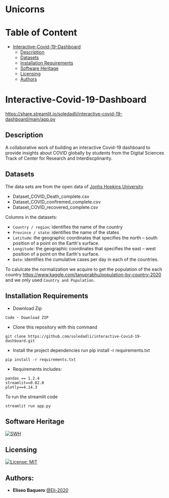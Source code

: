 # Unicorns
Table of Content
================
* [Interactive-Covid-19-Dashboard](#Interactive-Covid-19-Dashboard)
  * [Description](#description)
  * [Datasets](#datasets)
  * [Installation Requirements](#installation-requirements)
  * [Software Heritage](#software-heritage)
  * [Licensing](#licensing)
  * [Authors](#Authors)

# Interactive-Covid-19-Dashboard
https://share.streamlit.io/soledadli/interactive-covid-19-dashboard/main/app.py

## Description
A collaborative work of building an interactive Covid-19 dashboard to provide insights about COVID globally by students from the Digital Sciences Track of Center for Research and Interdiscplinarity. 

## Datasets
The data sets are from the open data of [Jonhs Hopkins University](https://github.com/CSSEGISandData/COVID-19)
* Dataset_COVID_Death_complete.csv
* Dataset_COVID_confiremed_complete.csv
* Dataset_COVID_recovered_complete.csv

Columns in the datasets:

- `Country / region`: identifies the name of the country
- `Province / state`: identifies the name of the states
- `Latitude`: the geographic coordinates that specifies the north – south position of a point on the Earth's surface.
- `Longitude`: the geographic coordinates that specifies the east – west position of a point on the Earth's surface.
- `Date`: identifies the cumulative cases per day in each of the countries.

To calulcate the normalization we acquire to get the population of the each country https://www.kaggle.com/tanuprabhu/population-by-country-2020 and we only used `Country and Population`. 


## Installation Requirements
- Download Zip
```
Code - Download ZIP
```

- Clone this repository with this command
```
git clone https://github.com/soledadli/interactive-Covid-19-dashboard.git
```
- Install the project dependencies run pip install -r requirements.txt
```
pip install -r requirements.txt
```
- Requirements includes:
```
pandas == 1.2.4
streamlit==0.82.0
plotly==4.14.3
```
To run the streamlit code
```
streamlit run app.py
```
## Software Heritage
[![SWH](https://archive.softwareheritage.org/badge/swh:1:dir:f16dc74c8cb24abe9674c52b352154a7eecaabaa/)](https://archive.softwareheritage.org/swh:1:dir:f16dc74c8cb24abe9674c52b352154a7eecaabaa;origin=https://github.com/soledadli/interactive-Covid-19-dashboard.git;visit=swh:1:snp:2cf6701fa76c93de35a2755c576ce5a4060d5b79;anchor=swh:1:rev:37f7e56df4be5edc7df6a6c12b21e7463b0c9fcc)

## Licensing
[![License: MIT](https://img.shields.io/badge/License-MIT-yellow.svg)](https://opensource.org/licenses/MIT)


## Authors:

* **Eliseo Baquero** [@Eli-2020](https://github.com/Eli-2020)

